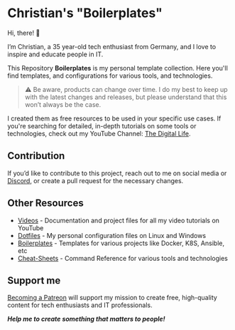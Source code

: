 # Christian's "Boilerplates"

Hi, there! 👋

I’m Christian, a 35 year-old tech enthusiast from Germany, and I love to inspire and educate people in IT.

This Repository **Boilerplates** is my personal template collection. Here you'll find templates, and configurations for various tools, and technologies. 

> :warning: Be aware, products can change over time. I do my best to keep up with the latest changes and releases, but please understand that this won’t always be the case.

I created them as free resources to be used in your specific use cases. If you're searching for detailed, in-depth tutorials on some tools or technologies, check out my YouTube Channel: [The Digital Life](https://www.youtube.com/channel/UCZNhwA1B5YqiY1nLzmM0ZRg).

## Contribution

If you’d like to contribute to this project, reach out to me on social media or [Discord](https://discord.gg/bz2SN7d), or create a pull request for the necessary changes.

## Other Resources

- [Videos](https://github.com/xcad2k/videos) - Documentation and project files for all my video tutorials on YouTube
- [Dotfiles](https://github.com/xcad2k/dotfiles) - My personal configuration files on Linux and Windows
- [Boilerplates](https://github.com/xcad2k/boilerplates) - Templates for various projects like Docker, K8S, Ansible, etc
- [Cheat-Sheets](https://github.com/xcad2k/cheat-sheets) - Command Reference for various tools and technologies

## Support me

[Becoming a Patreon](https://www.patreon.com/christianlempa) will support my mission to create free, high-quality content for tech enthusiasts and IT professionals.

***Help me to create something that matters to people!***